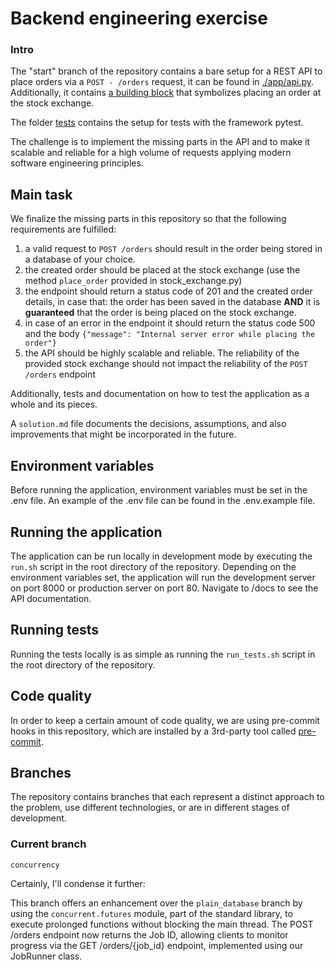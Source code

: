 # Backend engineering exercise

### Intro 

The "start" branch of the repository contains a bare setup for a REST API to place orders via a `POST - /orders` request, it can be found in [./app/api.py](src/ex_back/api/v1/router.py).
Additionally, it contains [a building block](src/ex_back/core/stock_exchange.py) that symbolizes placing an order at the stock exchange.

The folder [tests](./tests) contains the setup for tests with the framework pytest.

The challenge is to implement the missing parts in the API and to make it scalable and reliable for a high volume of requests applying modern software engineering principles.  

## Main task

We finalize the missing parts in this repository so that the following requirements are fulfilled:
1. a valid request to `POST /orders` should result in the order being stored in a database of your choice.
2. the created order should be placed at the stock exchange (use the method `place_order` provided in stock_exchange.py)
3. the endpoint should return a status code of 201 and the created order details, in case that: the order has been saved in the database **AND** it is **guaranteed** that the order is being placed on the stock exchange.  
4. in case of an error in the endpoint it should return the status code 500 and the body `{"message": "Internal server error while placing the order"}` 
5. the API should be highly scalable and reliable. The reliability of the provided stock exchange should not impact the reliability of the `POST /orders` endpoint


Additionally, tests and documentation on how to test the application as a whole and its pieces.

A `solution.md` file documents the decisions, assumptions, and also improvements that might be incorporated in the future.

## Environment variables

Before running the application, environment variables must be set in the .env file. An example of the .env file can be found in the .env.example file.

## Running the application

The application can be run locally in development mode by executing the `run.sh` script in the root directory of the repository.
Depending on the environment variables set, the application will run the development server on port 8000 or production server on port 80.
Navigate to /docs to see the API documentation.

## Running tests

Running the tests locally is as simple as running the `run_tests.sh` script in the root directory of the repository.

## Code quality

In order to keep a certain amount of code quality, we are using pre-commit hooks
in this repository, which are installed by a 3rd-party tool called [pre-commit](https://pre-commit.com/).

## Branches

The repository contains branches that each represent a distinct approach to the problem, use different technologies, or are in different stages of development.

### Current branch

`concurrency` 

Certainly, I'll condense it further:

This branch offers an enhancement over the `plain_database` branch by using the `concurrent.futures` module, part of the standard library, to execute prolonged functions without blocking the main thread. The POST /orders endpoint now returns the Job ID, allowing clients to monitor progress via the GET /orders/{job_id} endpoint, implemented using our JobRunner class.